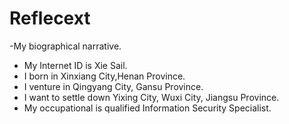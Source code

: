 # Reflecext
-My biographical narrative.
- My Internet ID is Xie Sail.
- I born in Xinxiang City,Henan Province.
- I venture in Qingyang City, Gansu Province.
- I want to settle down Yixing City, Wuxi City, Jiangsu Province.
- My occupational is qualified Information Security Specialist.
